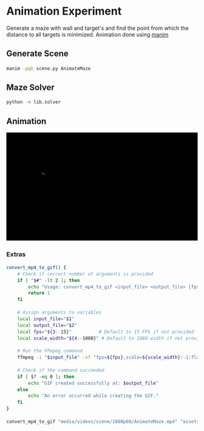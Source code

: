 # Animation Experiment

Generate a maze with wall and target's and find the point from which the distance to all targets is minimized.
Animation done using [manim](https://www.manim.community/)

## Generate Scene
```bash
manim -pqh scene.py AnimateMaze
```

## Maze Solver
```bash
python -m lib.solver
```

## Animation
![maze](assets/AnimateMaze.gif)

### Extras

```bash
convert_mp4_to_gif() {
    # Check if correct number of arguments is provided
    if [ "$#" -lt 2 ]; then
        echo "Usage: convert_mp4_to_gif <input_file> <output_file> [fps] [scale_width]"
        return 1
    fi

    # Assign arguments to variables
    local input_file="$1"
    local output_file="$2"
    local fps="${3:-15}"          # Default to 15 FPS if not provided
    local scale_width="${4:-1080}" # Default to 1080 width if not provided

    # Run the FFmpeg command
    ffmpeg -i "$input_file" -vf "fps=${fps},scale=${scale_width}:-1:flags=lanczos" -c:v gif "$output_file"

    # Check if the command succeeded
    if [ $? -eq 0 ]; then
        echo "GIF created successfully at: $output_file"
    else
        echo "An error occurred while creating the GIF."
    fi
}

convert_mp4_to_gif "media/videos/scene/1080p60/AnimateMaze.mp4" "assets/AnimateMaze.gif" 24 1080
```